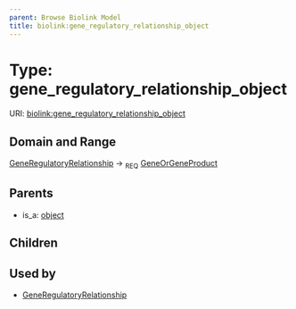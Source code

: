 ```yaml
---
parent: Browse Biolink Model
title: biolink:gene_regulatory_relationship_object
---
```


# Type: gene_regulatory_relationship_object




URI: [biolink:gene_regulatory_relationship_object](https://w3id.org/biolink/vocab/gene_regulatory_relationship_object)



## Domain and Range

[GeneRegulatoryRelationship](GeneRegulatoryRelationship.md) ->  <sub>REQ</sub> [GeneOrGeneProduct](GeneOrGeneProduct.md)

## Parents

 *  is_a: [object](object.md)

## Children


## Used by

 * [GeneRegulatoryRelationship](GeneRegulatoryRelationship.md)
